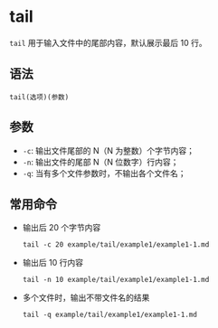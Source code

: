 # tail

`tail` 用于输入文件中的尾部内容，默认展示最后 10 行。

## 语法

`tail(选项)(参数)`

## 参数

- `-c`: 输出文件尾部的 N（N 为整数）个字节内容；
- `-n`: 输出文件的尾部 N（N 位数字）行内容；
- `-q`: 当有多个文件参数时，不输出各个文件名；


## 常用命令

- 输出后 20 个字节内容

	`tail -c 20 example/tail/example1/example1-1.md`

- 输出后 10 行内容

	`tail -n 10 example/tail/example1/example1-1.md`

- 多个文件时，输出不带文件名的结果

	`tail -q example/tail/example1/example1-1.md`

